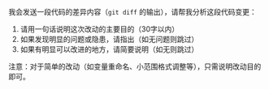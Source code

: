 我会发送一段代码的差异内容（`git diff` 的输出），请帮我分析这段代码变更：

1. 请用一句话说明这次改动的主要目的（30字以内）
2. 如果发现明显的问题或隐患，请指出（如无问题则跳过）
3. 如果有明显可以改进的地方，请简要说明（如无则跳过）

注意：对于简单的改动（如变量重命名、小范围格式调整等），只需说明改动目的即可。